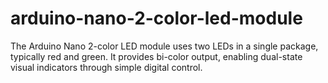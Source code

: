 # arduino-nano-2-color-led-module
The Arduino Nano 2-color LED module uses two LEDs in a single package, typically red and green. It provides bi-color output, enabling dual-state visual indicators through simple digital control.
